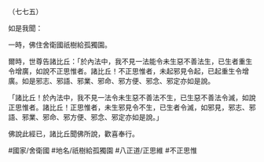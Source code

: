 （七七五）

如是我聞：

一時，佛住舍衛國祇樹給孤獨園。

爾時，世尊告諸比丘：「於內法中，我不見一法能令未生惡不善法生，已生者重生令增廣，如說不正思惟者。諸比丘！不正思惟者，未起邪見令起，已起重生令增廣。如是邪志、邪語、邪業、邪命、邪方便、邪念、邪定亦如是說。

「諸比丘！於內法中，我不見一法令未生惡不善法不生，已生惡不善法令滅，如說正思惟者。諸比丘！正思惟者，未生邪見令不生，已生者令滅，如邪見，邪志、邪語、邪業、邪命、邪方便、邪念、邪定亦如是說。」

佛說此經已，諸比丘聞佛所說，歡喜奉行。

#國家/舍衛國
#地名/祇樹給孤獨園
#八正道/正思維
#不正思惟
